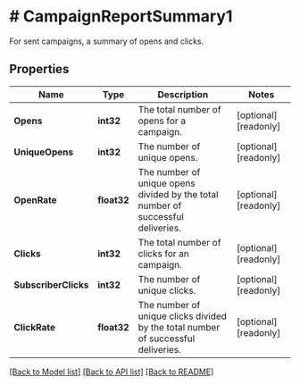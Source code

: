 # # CampaignReportSummary1
For sent campaigns, a summary of opens and clicks.

## Properties 


Name | Type | Description | Notes
------------ | ------------- | ------------- | -------------
**Opens**| **int32** | The total number of opens for a campaign.  | [optional] [readonly]
**UniqueOpens**| **int32** | The number of unique opens.  | [optional] [readonly]
**OpenRate**| **float32** | The number of unique opens divided by the total number of successful deliveries.  | [optional] [readonly]
**Clicks**| **int32** | The total number of clicks for an campaign.  | [optional] [readonly]
**SubscriberClicks**| **int32** | The number of unique clicks.  | [optional] [readonly]
**ClickRate**| **float32** | The number of unique clicks divided by the total number of successful deliveries.  | [optional] [readonly]


[[Back to Model list]](../../README.md#models) [[Back to API list]](../../README.md#endpoints) [[Back to README]](../../README.md)

